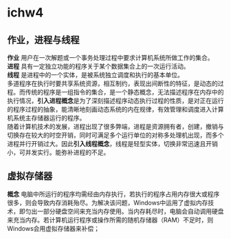 # ichw4 #
## 作业，进程与线程 ##
**作业** 用户在一次解题或一个事务处理过程中要求计算机系统所做工作的集合。  
**进程** 具有一定独立功能的程序关于某个数据集合上的一次运行活动。  
**线程** 是进程中的一个实体，是被系统独立调度和执行的基本单位。  
多道程序在执行时要共享系统资源，相互制约，表现出间断性的特征，是动态的过程。而传统的程序是一组指令的集合，是一个静态概念，无法描述程序在内存中的执行情况，**引入进程概念**是为了深刻描述程序动态执行过程的性质，是对正在运行的程序过程的抽象，能清晰地刻画动态系统的内在规律，有效管理和调度进入计算机系统主存储器运行的程序。  
随着计算机技术的发展，进程出现了很多弊端，进程是资源拥有者，创建，撤销与切换存在较大的时空开销，同时可满足多个运行单位的对称多处理机出现，而多个进程并行开销过大。因此**引入线程概念**，线程是轻型实体，切换非常迅速且开销小，可并发实行。能弥补进程的不足。  

## 虚拟存储器 ##
**概念** 电脑中所运行的程序均需经由内存执行，若执行的程序占用内存很大或程序很多，则会导致内存消耗殆尽。为解决该问题，Windows中运用了虚拟内存技术，即匀出一部分硬盘空间来充当内存使用。当内存耗尽时，电脑会自动调用硬盘来充当内存。若计算机运行程序或操作所需的随机存储器（RAM）不足时，则Windows会用虚拟存储器来补偿；
